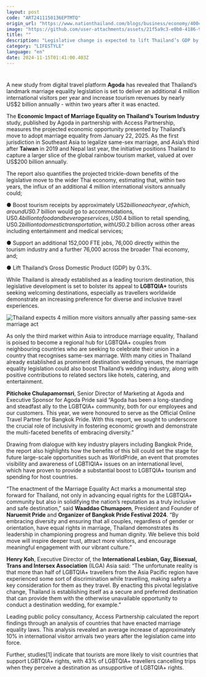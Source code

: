 ```yaml
---
layout: post
code: "ART2411150136EPTMTQ"
origin_url: "https://www.nationthailand.com/blogs/business/economy/40043299"
image: "https://github.com/user-attachments/assets/21f5a9c3-e0b0-4186-9b17-9d394e31ac3b"
title: ""
description: "Legislative change is expected to lift Thailand’s GDP by 0.3% by bringing in more revenue from tourism and generating a slew of new jobs across tourism and the broader economy."
category: "LIFESTYLE"
language: "en"
date: 2024-11-15T01:41:00.403Z
---
```


# 









A new study from digital travel platform **Agoda** has revealed that Thailand’s landmark marriage equality legislation is set to deliver an additional 4 million international visitors per year and increase tourism revenues by nearly US$2 billion annually - within two years after it was enacted.

The **Economic Impact of Marriage Equality on Thailand’s Tourism Industry** study, published by Agoda in partnership with Access Partnership, measures the projected economic opportunity presented by Thailand’s move to adopt marriage equality from January 22, 2025. As the first jurisdiction in Southeast Asia to legalize same-sex marriage, and Asia’s third after **Taiwan** in 2019 and Nepal last year, the initiative positions Thailand to capture a larger slice of the global rainbow tourism market, valued at over US$200 billion annually.

The report also quantifies the projected trickle-down benefits of the legislative move to the wider Thai economy, estimating that, within two years, the influx of an additional 4 million international visitors annually could;

● Boost tourism receipts by approximately US$2 billion each year, of which, around US$0.7 billion would go to accommodations, US$0.4 billion to food and beverage services, US$0.4 billion to retail spending, US$0.2 billion to domestic transportation, with US$0.2 billion across other areas including entertainment and medical services;

● Support an additional 152,000 FTE jobs, 76,000 directly within the tourism industry and a further 76,000 across the broader Thai economy, and;

● Lift Thailand’s Gross Domestic Product (GDP) by 0.3%.

While Thailand is already established as a leading tourism destination, this legislative development is set to bolster its appeal to **LGBTQIA+** tourists seeking welcoming destinations, especially as travellers worldwide demonstrate an increasing preference for diverse and inclusive travel experiences.

  ![Thailand expects 4 million more visitors annually after passing same-sex marriage act](https://github.com/user-attachments/assets/e256adb9-cc64-4055-8e92-cab6eb9f3df3)

As only the third market within Asia to introduce marriage equality, Thailand is poised to become a regional hub for LGBTQIA+ couples from neighbouring countries who are seeking to celebrate their union in a country that recognises same-sex marriage. With many cities in Thailand already established as prominent destination wedding venues, the marriage equality legislation could also boost Thailand’s wedding industry, along with positive contributions to related sectors like hotels, catering, and entertainment.

**Pitichoke Chulapamornsri**, Senior Director of Marketing at Agoda and Executive Sponsor for Agoda Pride said “Agoda has been a long-standing and steadfast ally to the LGBTQIA+ community, both for our employees and our customers. This year, we were honoured to serve as the Official Online Travel Partner for Bangkok Pride. With this report, we sought to underscore the crucial role of inclusivity in fostering economic growth and demonstrate the multi-faceted benefits of embracing diversity.”

Drawing from dialogue with key industry players including Bangkok Pride, the report also highlights how the benefits of this bill could set the stage for future large-scale opportunities such as WorldPride, an event that promotes visibility and awareness of LGBTIQIA+ issues on an international level, which have proven to provide a substantial boost to LGBTQIA+ tourism and spending for host countries.

“The enactment of the Marriage Equality Act marks a monumental step forward for Thailand, not only in advancing equal rights for the LGBTQIA+ community but also in solidifying the nation’s reputation as a truly inclusive and safe destination,” said **Waaddao Chumaporn**, President and Founder of **Naruemit Pride** and **Organizer of Bangkok Pride Festival 2024**. “By embracing diversity and ensuring that all couples, regardless of gender or orientation, have equal rights in marriage, Thailand demonstrates its leadership in championing progress and human dignity. We believe this bold move will inspire deeper trust, attract more visitors, and encourage meaningful engagement with our vibrant culture.”

**Henry Koh**, Executive Director of, the **International Lesbian, Gay, Bisexual, Trans and Intersex Association** (ILGA) Asia said: “The unfortunate reality is that more than half of LGBTQIA+ travellers from the Asia Pacific region have experienced some sort of discrimination while travelling, making safety a key consideration for them as they travel. By enacting this pivotal legislative change, Thailand is establishing itself as a secure and preferred destination that can provide them with the otherwise unavailable opportunity to conduct a destination wedding, for example.”

Leading public policy consultancy, Access Partnership calculated the report findings through an analysis of countries that have enacted marriage equality laws. This analysis revealed an average increase of approximately 10% in international visitor arrivals two years after the legislation came into force.

Further, studies\[1\] indicate that tourists are more likely to visit countries that support LGBTQIA+ rights, with 43% of LGBTQIA+ travellers cancelling trips when they perceive a destination as unsupportive of LGBTQIA+ rights.